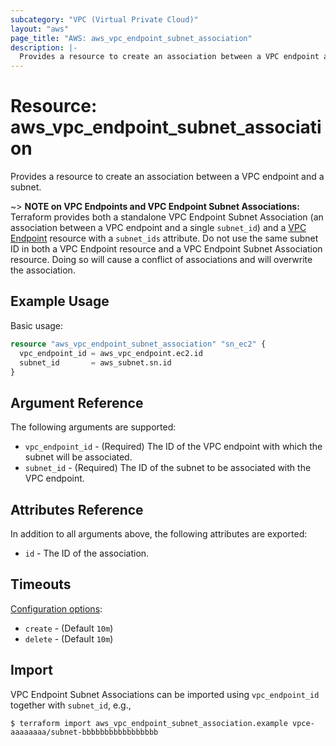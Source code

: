 ```yaml
---
subcategory: "VPC (Virtual Private Cloud)"
layout: "aws"
page_title: "AWS: aws_vpc_endpoint_subnet_association"
description: |-
  Provides a resource to create an association between a VPC endpoint and a subnet.
---
```


# Resource: aws_vpc_endpoint_subnet_association

Provides a resource to create an association between a VPC endpoint and a subnet.

~> **NOTE on VPC Endpoints and VPC Endpoint Subnet Associations:** Terraform provides
both a standalone VPC Endpoint Subnet Association (an association between a VPC endpoint
and a single `subnet_id`) and a [VPC Endpoint](vpc_endpoint.html) resource with a `subnet_ids`
attribute. Do not use the same subnet ID in both a VPC Endpoint resource and a VPC Endpoint Subnet
Association resource. Doing so will cause a conflict of associations and will overwrite the association.

## Example Usage

Basic usage:

```terraform
resource "aws_vpc_endpoint_subnet_association" "sn_ec2" {
  vpc_endpoint_id = aws_vpc_endpoint.ec2.id
  subnet_id       = aws_subnet.sn.id
}
```

## Argument Reference

The following arguments are supported:

* `vpc_endpoint_id` - (Required) The ID of the VPC endpoint with which the subnet will be associated.
* `subnet_id` - (Required) The ID of the subnet to be associated with the VPC endpoint.

## Attributes Reference

In addition to all arguments above, the following attributes are exported:

* `id` - The ID of the association.

## Timeouts

[Configuration options](https://developer.hashicorp.com/terraform/language/resources/syntax#operation-timeouts):

- `create` - (Default `10m`)
- `delete` - (Default `10m`)

## Import

VPC Endpoint Subnet Associations can be imported using `vpc_endpoint_id` together with `subnet_id`,
e.g.,

```
$ terraform import aws_vpc_endpoint_subnet_association.example vpce-aaaaaaaa/subnet-bbbbbbbbbbbbbbbbb
```
